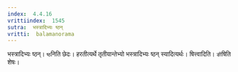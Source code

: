 ```yaml
---
index:  4.4.16
vrittiindex:  1545
sutra:  भस्त्रादिभ्यः ष्ठन्
vritti:  balamanorama 
---
```


भस्त्रादिभ्यः ष्ठन्। `ष्ठ`निति छेदः। हरतीत्यर्थे तृतीयान्तेभ्यो भस्त्रादिभ्यः ष्ठन् स्यादित्यर्थः। षित्त्वादिति। `ङी`षिति शेषः। 

